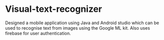 # Visual-text-recognizer
Designed a mobile application using Java and Android studio which
can be used to recognise text from images using the Google ML kit. Also uses firebase for user authentication.

